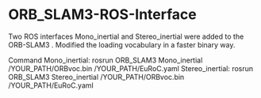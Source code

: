 # ORB_SLAM3-ROS-Interface
Two ROS interfaces Mono_inertial and Stereo_inertial were added to the ORB-SLAM3 . Modified the loading vocabulary in a faster binary way.

Command
Mono_inertial: rosrun ORB_SLAM3 Mono_inertial /YOUR_PATH/ORBvoc.bin /YOUR_PATH/EuRoC.yaml
Stereo_inertial: rosrun ORB_SLAM3 Stereo_inertial /YOUR_PATH/ORBvoc.bin /YOUR_PATH/EuRoC.yaml
